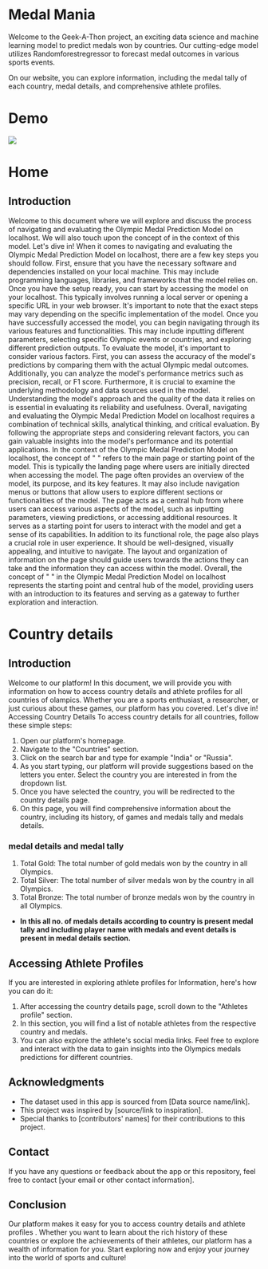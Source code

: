 # Medal Mania

Welcome to the Geek-A-Thon project, an exciting data science and machine learning model to predict medals won by countries. Our cutting-edge model utilizes Randomforestregressor to forecast medal outcomes in various sports events.

On our website, you can explore information, including the medal tally of each country, medal details, and comprehensive athlete profiles.


# Demo
![](https://media.giphy.com/media/v1.Y2lkPTc5MGI3NjExc3MwMmthdGRrOHZsenlucGJkYnVrdzc1cXZycHpwdjd0Z250N2V6biZlcD12MV9pbnRlcm5hbF9naWZfYnlfaWQmY3Q9Zw/YJ4mIJion8YFNYpHvY/giphy.gif)


# Home
## Introduction
Welcome to this document where we will explore and discuss the process of navigating and evaluating the Olympic Medal Prediction Model on localhost. We will also touch upon the concept of 
 in the context of this model. Let's dive in!
When it comes to navigating and evaluating the Olympic Medal Prediction Model on localhost, there are a few key steps you should follow. First, ensure that you have the necessary software and dependencies installed on your local machine. This may include programming languages, libraries, and frameworks that the model relies on.
Once you have the setup ready, you can start by accessing the model on your localhost. This typically involves running a local server or opening a specific URL in your web browser. It's important to note that the exact steps may vary depending on the specific implementation of the model.
Once you have successfully accessed the model, you can begin navigating through its various features and functionalities. This may include inputting different parameters, selecting specific Olympic events or countries, and exploring different prediction outputs.
To evaluate the model, it's important to consider various factors. First, you can assess the accuracy of the model's predictions by comparing them with the actual Olympic medal outcomes. Additionally, you can analyze the model's performance metrics such as precision, recall, or F1 score.
Furthermore, it is crucial to examine the underlying methodology and data sources used in the model. Understanding the model's approach and the quality of the data it relies on is essential in evaluating its reliability and usefulness.
Overall, navigating and evaluating the Olympic Medal Prediction Model on localhost requires a combination of technical skills, analytical thinking, and critical evaluation. By following the appropriate steps and considering relevant factors, you can gain valuable insights into the model's performance and its potential applications.
In the context of the Olympic Medal Prediction Model on localhost, the concept of "
" refers to the main page or starting point of the model. This is typically the landing page where users are initially directed when accessing the model.
The 
 page often provides an overview of the model, its purpose, and its key features. It may also include navigation menus or buttons that allow users to explore different sections or functionalities of the model.
The 
 page acts as a central hub from where users can access various aspects of the model, such as inputting parameters, viewing predictions, or accessing additional resources. It serves as a starting point for users to interact with the model and get a sense of its capabilities.
In addition to its functional role, the 
 page also plays a crucial role in user experience. It should be well-designed, visually appealing, and intuitive to navigate. The layout and organization of information on the 
 page should guide users towards the actions they can take and the information they can access within the model.
Overall, the concept of "
" in the Olympic Medal Prediction Model on localhost represents the starting point and central hub of the model, providing users with an introduction to its features and serving as a gateway to further exploration and interaction.

# Country details
## Introduction
Welcome to our platform! In this document, we will provide you with information on how to access country details and athlete profiles for all countries of olampics. Whether you are a sports enthusiast, a researcher, or just curious about these games, our platform has you covered. Let's dive in!
Accessing Country Details
To access country details for all countries, follow these simple steps:
1. Open our platform's homepage.
2. Navigate to the "Countries" section.
3. Click on the search bar and type for example "India" or "Russia".
4. As you start typing, our platform will provide suggestions based on the letters you enter. Select the country you are interested in from the dropdown list.
5. Once you have selected the country, you will be redirected to the country details page.
6. On this page, you will find comprehensive information about the country, including its history, of games and medals tally and medals details.
### medal details and medal tally
1. Total Gold: The total number of gold medals won by the country in all Olympics.
2. Total Silver: The total number of silver medals won by the country in all Olympics.
3. Total Bronze: The total number of bronze medals won by the country in all Olympics.
 - **In this all no. of medals details according to country is present medal tally and including player name with medals and event details is present in medal details 
 section.**
## Accessing Athlete Profiles
If you are interested in exploring athlete profiles for Information, here's how you can do it:
1. After accessing the country details page, scroll down to the "Athletes profile" section.
2. In this section, you will find a list of notable athletes from the respective country and medals.
3. You can also explore the athlete's social media links.
Feel free to explore and interact with the data to gain insights into the Olympics medals predictions for different countries.

## Acknowledgments

- The dataset used in this app is sourced from [Data source name/link].
- This project was inspired by [source/link to inspiration].
- Special thanks to [contributors' names] for their contributions to this project.

## Contact

If you have any questions or feedback about the app or this repository, feel free to contact [your email or other contact information].

## Conclusion
Our platform makes it easy for you to access country details and athlete profiles . Whether you want to learn about the rich history of these countries or explore the achievements of their athletes, our platform has a wealth of information for you. Start exploring now and enjoy your journey into the world of sports and culture!


